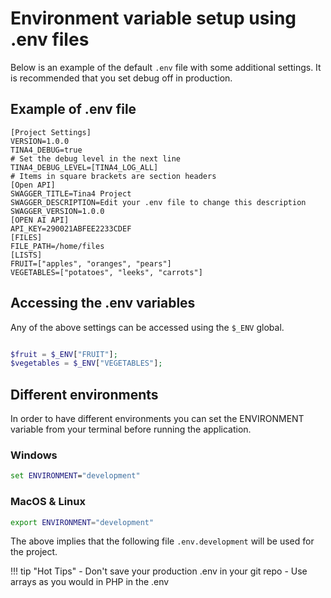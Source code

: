 # Environment variable setup using .env files

Below is an example of the default `.env` file with some additional settings.  It is recommended that you set debug off in production.

## Example of .env file
```dotenv
[Project Settings]
VERSION=1.0.0
TINA4_DEBUG=true
# Set the debug level in the next line
TINA4_DEBUG_LEVEL=[TINA4_LOG_ALL]
# Items in square brackets are section headers
[Open API]
SWAGGER_TITLE=Tina4 Project
SWAGGER_DESCRIPTION=Edit your .env file to change this description
SWAGGER_VERSION=1.0.0
[OPEN AI API]
API_KEY=290021ABFEE2233CDEF
[FILES]
FILE_PATH=/home/files
[LISTS]
FRUIT=["apples", "oranges", "pears"]
VEGETABLES=["potatoes", "leeks", "carrots"]
```

## Accessing the .env variables

Any of the above settings can be accessed using the `$_ENV` global.

```php

$fruit = $_ENV["FRUIT"];
$vegetables = $_ENV["VEGETABLES"];

```

## Different environments

In order to have different environments you can set the ENVIRONMENT variable from your terminal before running the application.

### Windows
```cmd
set ENVIRONMENT="development"
```

### MacOS & Linux
```bash
export ENVIRONMENT="development"
```

The above implies that the following file `.env.development` will be used for the project.

!!! tip "Hot Tips"
    - Don't save your production .env in your git repo
    - Use arrays as you would in PHP in the .env
